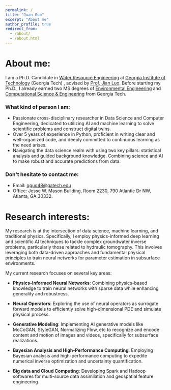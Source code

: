 ```yaml
---
permalink: /
title: "Quan Guo"
excerpt: "About me"
author_profile: true
redirect_from: 
  - /about/
  - /about.html
---
```


About me:
======
I am a Ph.D. Candidate in [Water Resource Engineering](https://ce.gatech.edu/academics/groups/water) at [Georgia Institute of Technology](https://www.gatech.edu/) (Georgia Tech) , advised by [Prof. Jian Luo](https://ce.gatech.edu/directory/person/jian-luo). Before starting my Ph.D., I already earned two MS degrees of [Environmental Engineering](https://ce.gatech.edu/academics/groups/environmental) and [Computational Science & Engineering](https://cse.gatech.edu/) from Georgia Tech.

### What kind of person I am:

*	Passionate cross-disciplinary researcher in Data Science and Computer Engineering, dedicated to utilizing AI and machine learning to solve scientific problems and construct digital twins.
*	Over 5 years of experience in Python, proficient in writing clear and well-organized code, and deeply committed to continuous learning as the need arises.
*	Navigating the data science realm with using two key pillars: statistical analysis and guided background knowledge. Combining science and AI to make robust and accurate predictions from data.

### Don't hesitate to contact me:

*	Email: qguo48@gatech.edu
*	Office: Jesse W. Mason Building, Room 2230, 790 Atlantic Dr NW, Atlanta, GA 30332.

Research interests:
======
My research is at the intersection of data science, machine learning, and traditional physics. Specifically, I employ physics-informed deep learning and scientific AI techniques to tackle complex groundwater inverse problems, particularly those related to hydraulic tomography. This involves leveraging both data-driven approaches and fundamental physical principles to train neural networks for parameter estimation in subsurface environments. 

My current research focuses on several key areas:

* __Physics-Informed Neural Networks__: Combining physics-based knowledge to train neural networks with sparse data while enhancing generality and robustness.

* __Neural Operators__: Exploring the use of neural operators as surrogate forward models to efficiently solve high-dimensional PDE and simulate physical process. 

* __Generative Modeling__: Implementing AI generative models like MoCoGAN, StyleGAN, Normalizing Flow, etc to recognize and encode content and motion of images and videos, specifically for subsurface realizations.

* __Bayesian Analysis and High-Performance Computing__: Employing Bayesian analysis and high-performance computing to expedite numerical inverse optimization and uncertainty quantification.

* __Big data and Cloud Computing__: Developing Spark and Hadoop softwares for multi-source data assimilation and geospatial feature engineering 
